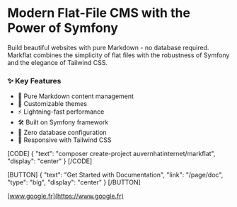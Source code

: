 # Modern Flat-File CMS with the Power of Symfony

Build beautiful websites with pure Markdown - no database required. Markflat combines the simplicity of flat files with the robustness of Symfony and the elegance of Tailwind CSS.

### ✨ Key Features
- 📝 Pure Markdown content management
- 🎨 Customizable themes
- ⚡ Lightning-fast performance
- 🛠️ Built on Symfony framework
- 🎯 Zero database configuration
- 📱 Responsive with Tailwind CSS

[CODE]
{
    "text": "composer create-project auvernhatinternet/markflat",
    "display": "center"
}
[/CODE]

[BUTTON]
{
    "text": "Get Started with Documentation",
    "link": "/page/doc",
    "type": "big",
    "display": "center"
}
[/BUTTON]

[www.google.fr](https://www.google.fr)